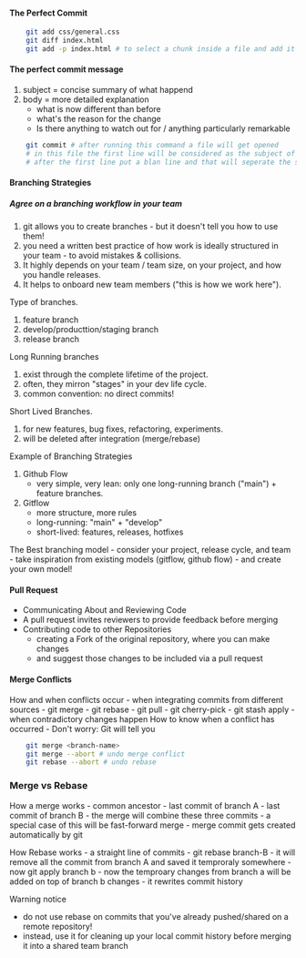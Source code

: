 
#### The Perfect Commit
```bash
    git add css/general.css
    git diff index.html
    git add -p index.html # to select a chunk inside a file and add it to staging area
```

#### The perfect commit message
1. subject = concise summary of what happend
2. body = more detailed explanation
    - what is now different than before
    - what's the reason for the change
    - Is there anything to watch out for / anything particularly remarkable

```bash
    git commit # after running this command a file will get opened
    # in this file the first line will be considered as the subject of the commit
    # after the first line put a blan line and that will seperate the subject from the body of the commit message
```

#### Branching Strategies
##### Agree on a branching workflow in your team
1. git allows you to create branches - but it doesn't tell you how to use them!
2. you need a written best practice of how work is ideally structured in your team - to avoid mistakes & collisions.
3. It highly depends on your team / team size, on your project, and how you handle releases.
4. It helps to onboard new team members ("this is how we work here").

Type of branches.
1. feature branch
2. develop/producttion/staging branch
3. release branch

Long Running branches
1. exist through the complete lifetime of the project.
2. often, they mirron "stages" in your dev life cycle.
3. common convention: no direct commits!

Short Lived Branches.
1. for new features, bug fixes, refactoring, experiments.
2. will be deleted after integration (merge/rebase)

Example of Branching Strategies
1. Github Flow
    - very simple, very lean: only one long-running branch ("main") + feature branches.
2. Gitflow
    - more structure, more rules
    - long-running: "main" + "develop"
    - short-lived: features, releases, hotfixes

The Best branching model
    - consider your project, release cycle, and team
    - take inspiration from existing models (gitflow, github flow)
    - and create your own model!

#### Pull Request
- Communicating About and Reviewing Code
- A pull request invites reviewers to provide feedback before merging
- Contributing code to other Repositories
    - creating a Fork of the original repository, where you can make changes
    - and suggest those changes to be included via a pull request

#### Merge Conflicts
How and when conflicts occur
    - when integrating commits from different sources
        - git merge
        - git rebase
        - git pull
        - git cherry-pick
        - git stash apply
    - when contradictory changes happen
How to know when a conflict has occurred
    - Don't worry: Git will tell you

```bash
    git merge <branch-name>
    git merge --abort # undo merge conflict
    git rebase --abort # undo rebase
```

### Merge vs Rebase
How a merge works
    - common ancestor
    - last commit of branch A
    - last commit of branch B
    - the merge will combine these three commits
    - a special case of this will be fast-forward merge
    - merge commit gets created automatically by git

How Rebase works
    - a straight line of commits
    - git rebase branch-B
    - it will remove all the commit from branch A and saved it temproraly somewhere
    - now git apply branch b 
    - now the temproary changes from branch a will be added on top of branch b changes
    - it rewrites commit history

Warning notice
- do not use rebase on commits that you've already pushed/shared on a remote repository!
- instead, use it for cleaning up your local commit history before merging it into a shared team branch





